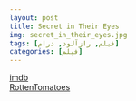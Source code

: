 ```yaml
---
layout: post
title: Secret in Their Eyes
img: secret_in_their_eyes.jpg
tags: [فیلم, رازآلود, درام]
categories: [فیلم]
---
```


[imdb](https://www.imdb.com/title/tt1305806)  
[RottenTomatoes](https://www.rottentomatoes.com/m/secret_in_their_eyes_2015)